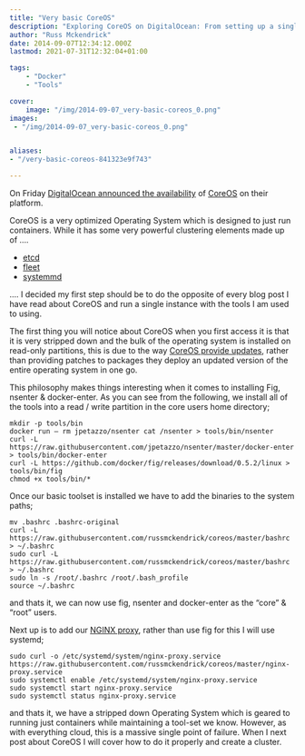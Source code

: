 ```yaml
---
title: "Very basic CoreOS"
description: "Exploring CoreOS on DigitalOcean: From setting up a single instance with familiar tools to configuring a powerful container-oriented OS."
author: "Russ Mckendrick"
date: 2014-09-07T12:34:12.000Z
lastmod: 2021-07-31T12:32:04+01:00

tags:
    - "Docker"
    - "Tools"

cover:
    image: "/img/2014-09-07_very-basic-coreos_0.png" 
images:
 - "/img/2014-09-07_very-basic-coreos_0.png"


aliases:
- "/very-basic-coreos-841323e9f743"

---
```


On Friday [DigitalOcean announced the availability](https://www.digitalocean.com/company/blog/coreos-now-available-on-digitalocean/) of [CoreOS](https://coreos.com/) on their platform.

CoreOS is a very optimized Operating System which is designed to just run containers. While it has some very powerful clustering elements made up of ….

- [etcd](https://coreos.com/using-coreos/etcd/)
- [fleet](https://coreos.com/using-coreos/clustering/)
- [systemmd](https://coreos.com/using-coreos/systemd/)

…. I decided my first step should be to do the opposite of every blog post I have read about CoreOS and run a single instance with the tools I am used to using.

The first thing you will notice about CoreOS when you first access it is that it is very stripped down and the bulk of the operating system is installed on read-only partitions, this is due to the way [CoreOS provide updates](https://coreos.com/using-coreos/updates/), rather than providing patches to packages they deploy an updated version of the entire operating system in one go.

This philosophy makes things interesting when it comes to installing Fig, nsenter & docker-enter. As you can see from the following, we install all of the tools into a read / write partition in the core users home directory;

```
mkdir -p tools/bin
docker run — rm jpetazzo/nsenter cat /nsenter > tools/bin/nsenter
curl -L https://raw.githubusercontent.com/jpetazzo/nsenter/master/docker-enter > tools/bin/docker-enter
curl -L https://github.com/docker/fig/releases/download/0.5.2/linux > tools/bin/fig
chmod +x tools/bin/*
```

Once our basic toolset is installed we have to add the binaries to the system paths;

```
mv .bashrc .bashrc-original
curl -L https://raw.githubusercontent.com/russmckendrick/coreos/master/bashrc > ~/.bashrc
sudo curl -L https://raw.githubusercontent.com/russmckendrick/coreos/master/bashrc > ~/.bashrc
sudo ln -s /root/.bashrc /root/.bash_profile
source ~/.bashrc
```

and thats it, we can now use fig, nsenter and docker-enter as the “core” & “root” users.

Next up is to add our [NGINX proxy](https://registry.hub.docker.com/u/russmckendrick/nginx-proxy/), rather than use fig for this I will use systemd;

```
sudo curl -o /etc/systemd/system/nginx-proxy.service https://raw.githubusercontent.com/russmckendrick/coreos/master/nginx-proxy.service
sudo systemctl enable /etc/systemd/system/nginx-proxy.service 
sudo systemctl start nginx-proxy.service
sudo systemctl status nginx-proxy.service
```

and thats it, we have a stripped down Operating System which is geared to running just containers while maintaining a tool-set we know. However, as with everything cloud, this is a massive single point of failure. When I next post about CoreOS I will cover how to do it properly and create a cluster.
